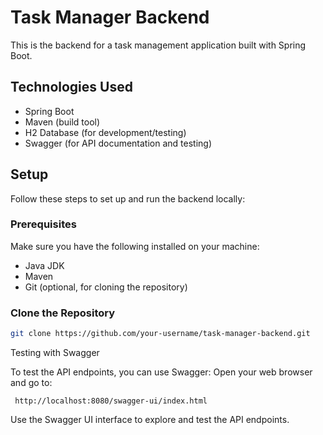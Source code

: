 # Task Manager Backend

This is the backend for a task management application built with Spring Boot.

## Technologies Used

- Spring Boot
- Maven (build tool)
- H2 Database (for development/testing)
- Swagger (for API documentation and testing)

## Setup

Follow these steps to set up and run the backend locally:

### Prerequisites

Make sure you have the following installed on your machine:
- Java JDK
- Maven
- Git (optional, for cloning the repository)

### Clone the Repository

```bash
git clone https://github.com/your-username/task-manager-backend.git
```

Testing with Swagger

To test the API endpoints, you can use Swagger:
Open your web browser and go to: 
```
 http://localhost:8080/swagger-ui/index.html
```
Use the Swagger UI interface to explore and test the API endpoints.
